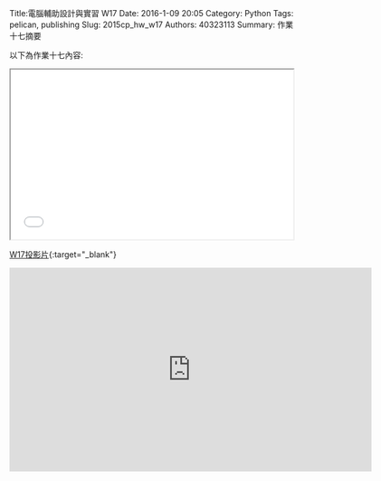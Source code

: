 Title:電腦輔助設計與實習  W17
Date: 2016-1-09 20:05
Category: Python
Tags: pelican, publishing
Slug: 2015cp_hw_w17
Authors: 40323113
Summary: 作業十七摘要

以下為作業十七內容:

<iframe src="40323113_cp_w17.html" width="500" height="300"></iframe>

[W17投影片](40323113_cp_w17.html){:target="_blank"}

<iframe width="640" height="360" src="https://www.youtube.com/embed/6Iyauk6rctE" frameborder="0" allowfullscreen></iframe>
